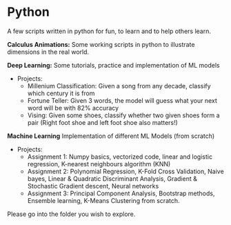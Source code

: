 # Python
A few scripts written in python for fun, to learn and to help others learn.

**Calculus Animations:** Some working scripts in python to illustrate dimensions in the real world.

**Deep Learning:** Some tutorials, practice and implementation of ML models

- Projects: 
  - Millenium Classification: Given a song from any decade, classify which century it is from
  - Fortune Teller: Given 3 words, the model will guess what your next word will be with 82% accuracy
  - Vising: Given some shoes, classify whether two given shoes form a pair (Right foot shoe and left foot shoe also matters!) 
  
**Machine Learning** Implementation of different ML Models (from scratch)

- Projects: 
  - Assignment 1: Numpy basics, vectorized code, linear and logistic regression, K-nearest neighbours algorithm (KNN)
  - Assignment 2: Polynomial Regression, K-Fold Cross Validation, Naive bayes, Linear & Quadratic Discriminant Analysis, Gradient & Stochastic Gradient descent,           Neural networks
  - Assignment 3: Principal Component Analysis, Bootstrap methods, Ensemble learning, K-Means Clustering from scratch. 

Please go into the folder you wish to explore. 
